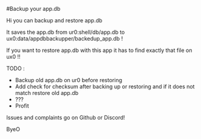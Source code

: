 #Backup your app.db


Hi you can backup and restore app.db

It saves the app.db from ur0:shell/db/app.db to ux0:data/appdbbackupper/backedup_app.db !

If you want to restore app.db with this app it has to find exactly that file on ux0 !!


TODO : 

- Backup old app.db on ur0 before restoring
- Add check for checksum after backing up or restoring and if it does not match restore old app.db
- ???
- Profit

Issues and complaints go on Github or Discord!

ByeO
